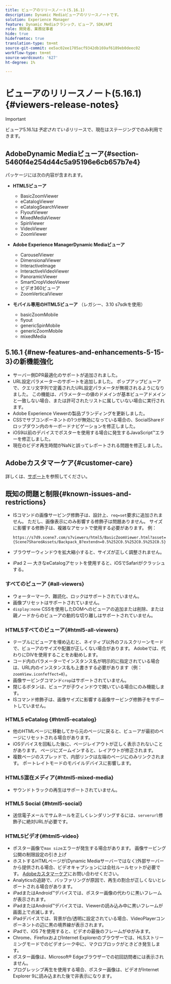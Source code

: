 ```yaml
---
title: ビューアのリリースノート(5.16.1)
description: Dynamic Mediaビューアのリリースノートです。
solution: Experience Manager
feature: Dynamic Mediaクラシック，ビューア，SDK/API
role: 開発者、業務従事者
hide: true
hidefromtoc: true
translation-type: tm+mt
source-git-commit: ee5ac02ee1705acf9342db169af6189eb0deec02
workflow-type: tm+mt
source-wordcount: '627'
ht-degree: 1%

---
```


# ビューアのリリースノート(5.16.1){#viewers-release-notes}

<!-- Updated April 06, 2021 for the 5.16.1 release-->

>[!IMPORTANT]
>
>ビューア5.16.1は&#x200B;*予定されている*&#x200B;リリースで、現在はステージングでのみ利用できます。

## AdobeDynamic Mediaビューア{#section-5460f4e254d44c5a95196e6cb657b7e4}

パッケージには次の内容が含まれます。

* **HTML5ビューア**

   * BasicZoomViewer
   * eCatalogViewer
   * eCatalogSearchViewer
   * FlyoutViewer
   * MixedMediaViewer
   * SpinViewer
   * VideoViewer
   * ZoomViewer

* **Adobe Experience ManagerDynamic Mediaビューア**

   * CarouselViewer
   * DimensionalViewer
   * InteractiveImage
   * InteractiveVideoViewer
   * PanoramicViewer
   * SmartCropVideoViewer
   * ビデオ360ビューア
   * ZoomVerticalViewer

* **モバイル専用のHTML5ビューア** （レガシー、3.10 s7sdkを使用）

   * basicZoomMobile
   * flyout
   * genericSpinMobile
   * genericZoomMobile
   * mixedMedia

## 5.16.1 {#new-features-and-enhancements-5-15-3}の新機能強化

* サーバー側DPR最適化のサポートが追加されました。
* URL設定パラメーターのサポートを追加しました。 ポップアップビューアで、クエリ文字列で定義されたURL設定パラメータが無視されるようになりました。 この機能は、パラメーターの値のドメインが基本ビューアドメインと一致しない場合、または許可されたリストに属していない場合に実行されます。
* Adobe Experience Viewerの製品ブランディングを更新しました。
* CSSでサブコンポーネントの1つが無効になっている場合の、SocialShareドロップダウン内のキーボードナビゲーションを修正しました。
* iOS9以前のデバイスでポスターを使用する場合に発生するJavaScript™エラーを修正しました。
* 現在のビデオ再生時間がNaNと誤ってレポートされる問題を修正しました。<!--  (CQ-4310148) -->

## Adobeカスタマーケア{#customer-care}

詳しくは、[サポート](https://experienceleague.adobe.com/docs/dynamic-media-classic/using/intro/support.html#intro)を参照してください。

## 既知の問題と制限{#known-issues-and-restrictions}

* ISコマンドの画像サービング修飾子は、設計上、`req=set`要求に追加されません。 ただし、画像表示にのみ影響する修飾子は問題ありません。 サイズに影響する修飾子は、複雑なアセットで使用する必要があります。 例：

   `https://s7d9.scene7.com/s7viewers/html5/BasicZoomViewer.html?asset= {Scene7SharedAssets/Backpack_B?extendn=0.5%252C0.5%252C0.5%252C0.5}`

* ブラウザーウィンドウを拡大縮小すると、サイズが正しく調整されません。
* iPad 2 — 大きなeCatalogアセットを使用すると、iOSでSafariがクラッシュする。

### すべてのビューア {#all-viewers}

* ウォーターマーク、難読化、ロックはサポートされていません。
* 画像プリセットはサポートされていません。
* `display:none` CSSを使用したDOMへのビューアの追加または削除、または親ノードからのビューアの動的な切り離しはサポートされていません。

### HTML5すべてのビューア{#html5-all-viewers}

* テーブルにビューアを埋め込むと、ネイティブ以外のフルスクリーンモードで、ビューアのサイズや配置が正しくない場合があります。 Adobeでは、代わりにDIVを使用することをお勧めします。
* コード内のパラメーターでインスタンス名が明示的に指定されている場合は、URL内のインスタンス名も上書きする必要があります（例：`zoomView.iconfeffect=0`）。
* 画像サービングコマンド`crop`はサポートされていません。
* 閉じるボタンは、ビューアが子ウィンドウで開いている場合にのみ機能します。
* ISコマンド修飾子は、画像サイズに影響する画像サービング修飾子をサポートしていません。

### HTML5 eCatalog {#html5-ecatalog}

* 他のHTMLページに移動してから元のページに戻ると、ビューアが最初のページにリセットされる場合があります。
* iOSデバイスを回転した後に、ページレイアウトが正しく表示されないことがあります。 ページにズームインすると、レイアウトが修正されます。
* 複数ページのスプレッドで、内部リンクは左端のページにのみリンクされます。 ポートレイトモードのモバイルデバイスに影響します。

### HTML5混在メディア{#html5-mixed-media}

* サウンドトラックの再生はサポートされていません。

### HTML5 Social {#html5-social}

* 送信電子メールでサムネールを正しくレンダリングするには、`serverurl`修飾子に絶対URLが必要です。

### HTML5ビデオ{#html5-video}

* ポスター画像で`max size`エラーが発生する場合があります。 画像サービング公開の制限設定の引き上げ
* ホストするHTMLページが(Dynamic Mediaサーバーではなく)外部サーバーから提供される場合、ビデオキャプションには会社ルールセットが必要です。 [Adobeカスタマーケア](https://experienceleague.adobe.com/docs/dynamic-media-classic/using/intro/support.html#intro)にお問い合わせください。
* Analyticsの追跡で、バッファリングが原因で、再生の割合が正しくないとレポートされる場合があります。
* iPadまたはAndroid™デバイスでは、ポスター画像の代わりに黒いフレームが表示されます。
* iPadまたはAndroid™デバイスでは、Viewerの読み込み中に黒いフレームが画面上で点滅します。
* iPadデバイスでは、背景が白/透明に設定されている場合、VideoPlayerコンポーネントの辺に黒の境界線が表示されます。
* iPadで、iOS 7を使用すると、ビデオの最後のフレームがゆがみます。
* Chrome、FirefoxおよびInternet Explorerのブラウザーでは、HLSストリーミングモードでのビデオシーク中に、マクロブロックがときどき発生します。
* ポスター画像は、Microsoft® Edgeブラウザーでの初回訪問者には表示されません。
* プログレッシブ再生を使用する場合、ポスター画像は、ビデオがInternet Explorer 9に読み込まれた後で非表示になります。